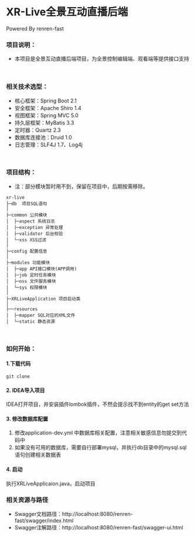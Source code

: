 # XR-Live全景互动直播后端 
Powered By renren-fast

### 项目说明：
- 本项目是全景互动直播后端项目，为全景控制编辑端、观看端等提供接口支持
<br>

### 相关技术选型： 
- 核心框架：Spring Boot 2.1
- 安全框架：Apache Shiro 1.4
- 视图框架：Spring MVC 5.0
- 持久层框架：MyBatis 3.3
- 定时器：Quartz 2.3
- 数据库连接池：Druid 1.0
- 日志管理：SLF4J 1.7、Log4j
<br> 

### 项目结构： 
- 注：部分模块暂时用不到，保留在项目中，后期按需移除。
```
xr-live
├─db  项目SQL语句
│
├─common 公共模块
│  ├─aspect 系统日志
│  ├─exception 异常处理
│  ├─validator 后台校验
│  └─xss XSS过滤
│ 
├─config 配置信息
│ 
├─modules 功能模块
│  ├─app API接口模块(APP调用)
│  ├─job 定时任务模块
│  ├─oss 文件服务模块
│  └─sys 权限模块
│ 
├─XRLiveApplication 项目启动类
│  
├──resources 
│  ├─mapper SQL对应的XML文件
│  └─static 静态资源

```

<br> 

### 如何开始：
#### 1.下载代码
```
git clone  
```
#### 2. IDEA导入项目
IDEA打开项目，并安装插件lombok插件，不然会提示找不到entity的get set方法
#### 3. 修改数据库配置 
1. 修改application-dev.yml 中数据库相关配置，注意相关敏感信息勿提交到代码中
2. 如果没有可用的数据库，需要自行部署mysql，并执行db目录中的mysql.sql语句创建相关数据表
#### 4. 启动
执行XRLiveApplicaion.java，启动项目

### 相关资源与路径
 
- Swagger文档路径：http://localhost:8080/renren-fast/swagger/index.html
- Swagger注解路径：http://localhost:8080/renren-fast/swagger-ui.html
